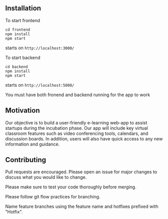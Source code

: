 
## Installation

To start frontend

```
cd frontend
npm install
npm start
```
starts on `http://localhost:3000/`

To start backend
```
cd backend
npm install
npm start
```
starts on `http://localhost:5000/`

You must have both fronend and backend running for the app to work


## Motivation
Our objective is to build a user-friendly e-learning web-app to assist startups during the incubation phase. Our app will include key virtual classroom features such as video conferencing tools, calendars, and discussion boards. In addition, users will also have quick access to any new information and guidance.


## Contributing
Pull requests are encouraged. Please open an issue for major changes to discuss what you would like to change.

Please make sure to test your code thoroughly before merging.

Please follow git flow practices for branching.

Name feature branches using the feature name and hotfixes prefixed with "Hotfix". 

